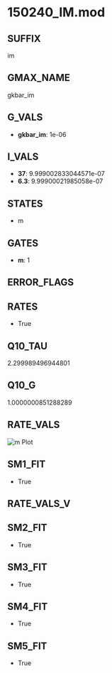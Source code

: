 # 150240_IM.mod

## SUFFIX

im

## GMAX_NAME

gkbar_im

## G_VALS

- **gkbar_im**: 1e-06

## I_VALS

- **37**: 9.999002833044571e-07
- **6.3**: 9.99900021985058e-07

## STATES

- m

## GATES

- **m**: 1

## ERROR_FLAGS


## RATES

- True

## Q10_TAU

2.299989496944801

## Q10_G

1.0000000851288289

## RATE_VALS

![m Plot](/Users/pbozelos/Dropbox/icg-Chai-Panos/supermodels/output_markdown_files/K/150240_IM.mod/images/m.png)

## SM1_FIT

- True

## RATE_VALS_V

## SM2_FIT

- True

## SM3_FIT

- True

## SM4_FIT

- True

## SM5_FIT

- True

